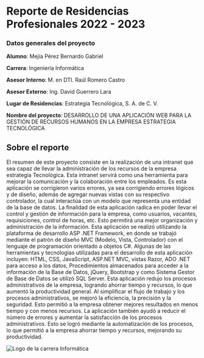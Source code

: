 
# Reporte de Residencias Profesionales 2022 - 2023

### Datos generales del proyecto

**Alumno**: Mejía Pérez Bernardo Gabriel

**Carrera**: Ingeniería Informática

**Asesor Interno**: M. en DTI. Raúl Romero Castro

**Asesor Externo**: Ing. David Guerrero Lara

**Lugar de Residencias**: Estrategia Tecnológica, S. A. de C. V.

**Nombre del proyecto**: DESARROLLO DE UNA APLICACIÓN WEB PARA LA GESTIÓN DE RECURSOS HUMANOS EN LA EMPRESA ESTRATEGIA TECNOLÓGICA

## Sobre el reporte
El resumen de este proyecto consiste en la realización de una intranet que sea
capaz de llevar la administración de los recursos de la empresa estrategia
Tecnológica. Esta intranet servirá como una herramienta para mejorar la
comunicación y la colaboración entre los empleados. Es esta aplicación se
corrigieron varios errores, ya sea corrigiendo errores lógicos y de diseño, además
de agregar nuevas vistas con su respectivo controlador, la cual interactúa con un
modelo que representa una entidad de la base de datos.
La finalidad de esta aplicación radica en poder llevar el control y gestión de
información para la empresa, como usuarios, vacantes, requisiciones, control de
horas, etc. Esto permitirá una mejor organización y administración de la información.
Esta aplicación se realizó utilizando la plataforma de desarrollo ASP .NET
Framework, en donde se trabajó mediante el patrón de diseño MVC (Modelo, Vista,
Controlador) con el lenguaje de programación orientado a objetos C#. Algunas de
las herramientas y tecnologías utilizadas para el desarrollo de esta aplicación
incluyen: HTML, CSS, JavaScript, ASP.NET MVC, vistas Razor, ADO .NET para
acceso a los datos, Procedimientos almacenados para acceder a la información de
la Base de Datos, jQuery, Bootstrap y como Sistema Gestor de Base de Datos se
utilizó SQL Server.
Esta aplicación redujo los procesos administrativos de la empresa, logrando ahorrar
tiempo y recursos, lo que aumentó la productividad general. Al simplificar el flujo de
trabajo y los procesos administrativos, se mejoró la eficiencia, la precisión y la
seguridad. Esto permitió a la empresa obtener mejores resultados en menos tiempo
y con menos recursos. La aplicación también ayudó a reducir el número de errores
y aumentar la satisfacción de los procesos administrativos. Esto se logró mediante
la automatización de los procesos, lo que permitió a la empresa ahorrar tiempo y
recursos, mejorando su productividad.

![Logo de la carrera Informática](https://encrypted-tbn0.gstatic.com/images?q=tbn:ANd9GcTM8v_xKIYPlmwZLkaGuf_x7PXkZJH1ChGusHQlLa2E6B4WgaSx5EO_RHycpy1GhdOOQB8&usqp=CAU)


